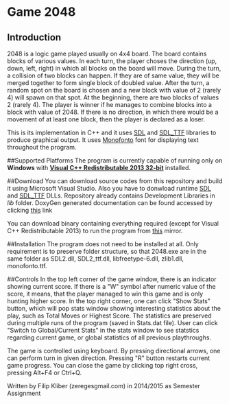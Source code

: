 # Game 2048
## Introduction
2048 is a logic game played usually on 4x4 board. The board contains
blocks of various values. In each turn, the player choses the direction
(up, down, left, right) in which all blocks on the board will move.
During the turn, a collision of two blocks can happen. If they are
of same value, they will be merged together to form single block
of doubled value. After the turn, a random spot on the board is chosen
and a new block with value of 2 (rarely 4) will spawn on that spot.
At the beginning, there are two blocks of values 2 (rarely 4).
The player is winner if he manages to combine blocks into a block with
value of 2048. If there is no direction, in which there would be a movement
of at least one block, then the player is declared as a loser.

This is its implementation in C++ and it uses [SDL](https://www.libsdl.org)
and [SDL_TTF](https://www.libsdl.org/projects/SDL_ttf/) libraries
to produce graphical output. It uses [Monofonto](http://www.dafont.com/monofonto.font)
font for displaying text throughout the program. 

##Supported Platforms
The program is currently capable of running only on **Windows** with
[**Visual C++ Redistributable 2013 32-bit**](https://www.microsoft.com/en-us/download/details.aspx?id=40784) installed.

##Download
You can download source codes from this repository and build it using Microsoft
Visual Studio. Also you have to donwload runtime [SDL](https://www.libsdl.org/release/SDL2-2.0.3-win32-x86.zip)
and [SDL_TTF](https://www.libsdl.org/projects/SDL_ttf/release/SDL2_ttf-2.0.12-win32-x86.zip)
DLLs. Repository already contains Development Libraries in *lib* folder.
DoxyGen generated documentation can be found accessed by clicking [this](http://www.zereges.cz/2048/doc/) link

You can download binary containing everything required (except for Visual C++
Redistributable 2013) to run the program from [this](http://www.zereges.cz/2048/2048.zip) mirror.

##Installation
The program does not need to be installed at all. Only requirement is to
preserve folder structure, so that 2048.exe are in the same folder as
SDL2.dll, SDL2_ttf.dll, libfreetype-6.dll, zlib1.dll, monofonto.ttf.

##Controls
In the top left corner of the game window, there is an indicator showing
current score. If there is a "W" symbol after numeric value of the score,
it means, that the player managed to win this game and is only hunting higher
score. In the top right corner, one can click "Show Stats" button, which will
pop stats window showing interesting statistics about the play, such as Total
Moves or Highest Score. The statistics are preserved during multiple runs
of the program (saved in Stats.dat file). User can click "Switch to
Global/Current Stats" in the stats window to see statstics regarding current
game, or global statistics of all previous playthroughs.

The game is controlled using keyboard. By pressing directional arrows, one can
perform turn in given direction. Pressing "R" button restarts current game
progress. You can close the game by clicking top right cross, pressing
Alt+F4 or Ctrl+Q.

Written by Filip Kliber (zereges<at>gmail.com) in 2014/2015 as Semester Assignment
